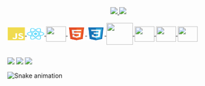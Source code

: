 <!--
**MaysonD4rk/MaysonD4rk** is a ✨ _special_ ✨ repository because its `README.md` (this file) appears on your GitHub profile.

Here are some ideas to get you started:

- 🔭 I’m currently working on ...
- 🌱 I’m currently learning ...
- 👯 I’m looking to collaborate on ...
- 🤔 I’m looking for help with ...
- 💬 Ask me about ...
- 📫 How to reach me: ...
- 😄 Pronouns: ...
- ⚡ Fun fact: ...
-->

<div align="center">
  <a href="https://github.com/MaysonD4rk">
  <img height="180em" src="https://github-readme-stats.vercel.app/api?username=MaysonD4rk&show_icons=true&theme=dracula&include_all_commits=true&count_private=true"/>
  <img height="180em" src="https://github-readme-stats.vercel.app/api/top-langs/?username=MaysonD4rk&layout=compact&langs_count=7&theme=dracula"/>
</div>
  <div style="display: inline_block"><br>
  <img align="center" alt="Rafa-Js" height="30" width="40" src="https://raw.githubusercontent.com/devicons/devicon/master/icons/javascript/javascript-plain.svg">
    <img align="center" alt="Rafa-React" height="30" width="40" src="https://raw.githubusercontent.com/devicons/devicon/master/icons/react/react-original.svg">
    <img align="center" height="35" width="45" src="https://cdn.jsdelivr.net/gh/devicons/devicon/icons/vuejs/vuejs-original.svg" />
  <img align="center" alt="Rafa-HTML" height="30" width="40" src="https://raw.githubusercontent.com/devicons/devicon/master/icons/html5/html5-original.svg">
  <img align="center" alt="Rafa-CSS" height="30" width="40" src="https://raw.githubusercontent.com/devicons/devicon/master/icons/css3/css3-original.svg">
    <img align="center" height="50" width="60"src="https://cdn.jsdelivr.net/gh/devicons/devicon/icons/php/php-original.svg" />
    <img align="center" height="35" width="45" src="https://cdn.jsdelivr.net/gh/devicons/devicon/icons/nodejs/nodejs-original.svg" />
    <img align="center" height="35" width="45" src="https://cdn.jsdelivr.net/gh/devicons/devicon/icons/mysql/mysql-original.svg" />
    <img align="center" height="35" width="45" src="https://cdn.jsdelivr.net/gh/devicons/devicon/icons/mongodb/mongodb-original.svg" />
    
##
    
    
   <div> 
  <a href="https://instagram.com/maysondamarante" target="_blank"><img src="https://img.shields.io/badge/-Instagram-%23E4405F?style=for-the-badge&logo=instagram&logoColor=white" target="_blank"></a>
  <a href = "mailto:maysondamarante@hotmail.com"><img src="https://img.shields.io/badge/-Gmail-%23333?style=for-the-badge&logo=gmail&logoColor=white" target="_blank"></a>
  <a href="https://www.linkedin.com/in/maison-damarante-6411751b0/" target="_blank"><img src="https://img.shields.io/badge/-LinkedIn-%230077B5?style=for-the-badge&logo=linkedin&logoColor=white" target="_blank"></a> 
 
  ![Snake animation](https://github.com/MaysonD4rk/MaysonD4rk/blob/output/github-contribution-grid-snake.svg)
      
  </div>
    
